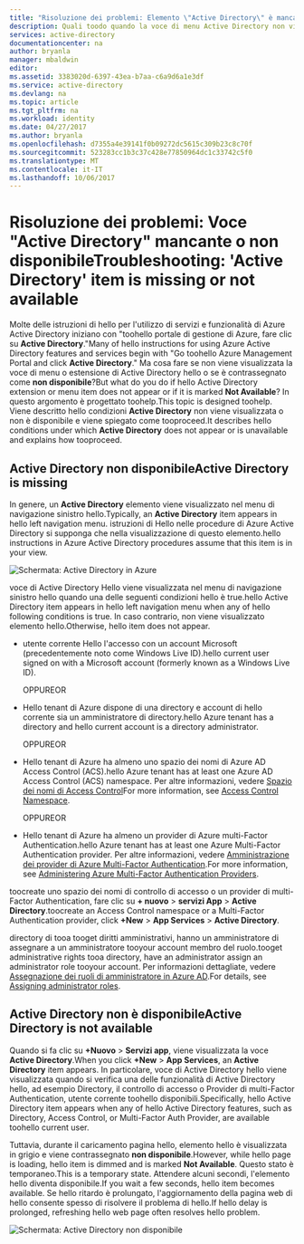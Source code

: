 ```yaml
---
title: "Risoluzione dei problemi: Elemento \"Active Directory\" è mancante o non disponibile | Documenti Microsoft"
description: Quali toodo quando la voce di menu Active Directory non viene visualizzato nel portale di gestione Azure hello.
services: active-directory
documentationcenter: na
author: bryanla
manager: mbaldwin
editor: 
ms.assetid: 3383020d-6397-43ea-b7aa-c6a9d6a1e3df
ms.service: active-directory
ms.devlang: na
ms.topic: article
ms.tgt_pltfrm: na
ms.workload: identity
ms.date: 04/27/2017
ms.author: bryanla
ms.openlocfilehash: d7355a4e39141f0b09272dc5615c309b23c8c70f
ms.sourcegitcommit: 523283cc1b3c37c428e77850964dc1c33742c5f0
ms.translationtype: MT
ms.contentlocale: it-IT
ms.lasthandoff: 10/06/2017
---
```

# <a name="troubleshooting-active-directory-item-is-missing-or-not-available"></a><span data-ttu-id="77073-103">Risoluzione dei problemi: Voce "Active Directory" mancante o non disponibile</span><span class="sxs-lookup"><span data-stu-id="77073-103">Troubleshooting: 'Active Directory' item is missing or not available</span></span>
<span data-ttu-id="77073-104">Molte delle istruzioni di hello per l'utilizzo di servizi e funzionalità di Azure Active Directory iniziano con "toohello portale di gestione di Azure, fare clic su **Active Directory**."</span><span class="sxs-lookup"><span data-stu-id="77073-104">Many of hello instructions for using Azure Active Directory features and services begin with "Go toohello Azure Management Portal and click **Active Directory**."</span></span> <span data-ttu-id="77073-105">Ma cosa fare se non viene visualizzata la voce di menu o estensione di Active Directory hello o se è contrassegnato come **non disponibile**?</span><span class="sxs-lookup"><span data-stu-id="77073-105">But what do you do if hello Active Directory extension or menu item does not appear or if it is marked **Not Available**?</span></span> <span data-ttu-id="77073-106">In questo argomento è progettato toohelp.</span><span class="sxs-lookup"><span data-stu-id="77073-106">This topic is designed toohelp.</span></span> <span data-ttu-id="77073-107">Viene descritto hello condizioni **Active Directory** non viene visualizzata o non è disponibile e viene spiegato come tooproceed.</span><span class="sxs-lookup"><span data-stu-id="77073-107">It describes hello conditions under which **Active Directory** does not appear or is unavailable and explains how tooproceed.</span></span>

## <a name="active-directory-is-missing"></a><span data-ttu-id="77073-108">Active Directory non disponibile</span><span class="sxs-lookup"><span data-stu-id="77073-108">Active Directory is missing</span></span>
<span data-ttu-id="77073-109">In genere, un **Active Directory** elemento viene visualizzato nel menu di navigazione sinistro hello.</span><span class="sxs-lookup"><span data-stu-id="77073-109">Typically, an **Active Directory** item appears in hello left navigation menu.</span></span> <span data-ttu-id="77073-110">istruzioni di Hello nelle procedure di Azure Active Directory si supponga che nella visualizzazione di questo elemento.</span><span class="sxs-lookup"><span data-stu-id="77073-110">hello instructions in Azure Active Directory procedures assume that this item is in your view.</span></span>

![Schermata: Active Directory in Azure](./media/active-directory-troubleshooting/typical-view.png)

<span data-ttu-id="77073-112">voce di Active Directory Hello viene visualizzata nel menu di navigazione sinistro hello quando una delle seguenti condizioni hello è true.</span><span class="sxs-lookup"><span data-stu-id="77073-112">hello Active Directory item appears in hello left navigation menu when any of hello following conditions is true.</span></span> <span data-ttu-id="77073-113">In caso contrario, non viene visualizzato elemento hello.</span><span class="sxs-lookup"><span data-stu-id="77073-113">Otherwise, hello item does not appear.</span></span>

* <span data-ttu-id="77073-114">utente corrente Hello l'accesso con un account Microsoft (precedentemente noto come Windows Live ID).</span><span class="sxs-lookup"><span data-stu-id="77073-114">hello current user signed on with a Microsoft account (formerly known as a Windows Live ID).</span></span>
  
    <span data-ttu-id="77073-115">OPPURE</span><span class="sxs-lookup"><span data-stu-id="77073-115">OR</span></span>
* <span data-ttu-id="77073-116">Hello tenant di Azure dispone di una directory e account di hello corrente sia un amministratore di directory.</span><span class="sxs-lookup"><span data-stu-id="77073-116">hello Azure tenant has a directory and hello current account is a directory administrator.</span></span>
  
    <span data-ttu-id="77073-117">OPPURE</span><span class="sxs-lookup"><span data-stu-id="77073-117">OR</span></span>
* <span data-ttu-id="77073-118">Hello tenant di Azure ha almeno uno spazio dei nomi di Azure AD Access Control (ACS).</span><span class="sxs-lookup"><span data-stu-id="77073-118">hello Azure tenant has at least one Azure AD Access Control (ACS) namespace.</span></span> <span data-ttu-id="77073-119">Per altre informazioni, vedere [Spazio dei nomi di Access Control](https://msdn.microsoft.com/library/azure/gg185908.aspx)</span><span class="sxs-lookup"><span data-stu-id="77073-119">For more information, see [Access Control Namespace](https://msdn.microsoft.com/library/azure/gg185908.aspx).</span></span>
  
    <span data-ttu-id="77073-120">OPPURE</span><span class="sxs-lookup"><span data-stu-id="77073-120">OR</span></span>
* <span data-ttu-id="77073-121">Hello tenant di Azure ha almeno un provider di Azure multi-Factor Authentication.</span><span class="sxs-lookup"><span data-stu-id="77073-121">hello Azure tenant has at least one Azure Multi-Factor Authentication provider.</span></span> <span data-ttu-id="77073-122">Per altre informazioni, vedere [Amministrazione dei provider di Azure Multi-Factor Authentication](../multi-factor-authentication/multi-factor-authentication-get-started-cloud.md).</span><span class="sxs-lookup"><span data-stu-id="77073-122">For more information, see [Administering Azure Multi-Factor Authentication Providers](../multi-factor-authentication/multi-factor-authentication-get-started-cloud.md).</span></span>

<span data-ttu-id="77073-123">toocreate uno spazio dei nomi di controllo di accesso o un provider di multi-Factor Authentication, fare clic su **+ nuovo** > **servizi App** > **Active Directory**.</span><span class="sxs-lookup"><span data-stu-id="77073-123">toocreate an Access Control namespace or a Multi-Factor Authentication provider, click **+New** > **App Services** > **Active Directory**.</span></span>

<span data-ttu-id="77073-124">directory di tooa tooget diritti amministrativi, hanno un amministratore di assegnare a un amministratore tooyour account membro del ruolo.</span><span class="sxs-lookup"><span data-stu-id="77073-124">tooget administrative rights tooa directory, have an administrator assign an administrator role tooyour account.</span></span> <span data-ttu-id="77073-125">Per informazioni dettagliate, vedere [Assegnazione dei ruoli di amministratore in Azure AD](active-directory-assign-admin-roles.md).</span><span class="sxs-lookup"><span data-stu-id="77073-125">For details, see [Assigning administrator roles](active-directory-assign-admin-roles.md).</span></span>

## <a name="active-directory-is-not-available"></a><span data-ttu-id="77073-126">Active Directory non è disponibile</span><span class="sxs-lookup"><span data-stu-id="77073-126">Active Directory is not available</span></span>
<span data-ttu-id="77073-127">Quando si fa clic su **+Nuovo** > **Servizi app**, viene visualizzata la voce **Active Directory**.</span><span class="sxs-lookup"><span data-stu-id="77073-127">When you click **+New** > **App Services**, an **Active Directory** item appears.</span></span> <span data-ttu-id="77073-128">In particolare, voce di Active Directory hello viene visualizzata quando si verifica una delle funzionalità di Active Directory hello, ad esempio Directory, il controllo di accesso o Provider di multi-Factor Authentication, utente corrente toohello disponibili.</span><span class="sxs-lookup"><span data-stu-id="77073-128">Specifically, hello Active Directory item appears when any of hello Active Directory features, such as Directory, Access Control, or Multi-Factor Auth Provider, are available toohello current user.</span></span>

<span data-ttu-id="77073-129">Tuttavia, durante il caricamento pagina hello, elemento hello è visualizzata in grigio e viene contrassegnato **non disponibile**.</span><span class="sxs-lookup"><span data-stu-id="77073-129">However, while hello page is loading, hello item is dimmed and is marked **Not Available**.</span></span> <span data-ttu-id="77073-130">Questo stato è temporaneo.</span><span class="sxs-lookup"><span data-stu-id="77073-130">This is a temporary state.</span></span> <span data-ttu-id="77073-131">Attendere alcuni secondi, l'elemento hello diventa disponibile.</span><span class="sxs-lookup"><span data-stu-id="77073-131">If you wait a few seconds, hello item becomes available.</span></span> <span data-ttu-id="77073-132">Se hello ritardo è prolungato, l'aggiornamento della pagina web di hello consente spesso di risolvere il problema di hello.</span><span class="sxs-lookup"><span data-stu-id="77073-132">If hello delay is prolonged, refreshing hello web page often resolves hello problem.</span></span>

![Schermata: Active Directory non disponibile](./media/active-directory-troubleshooting/not-available.png)

